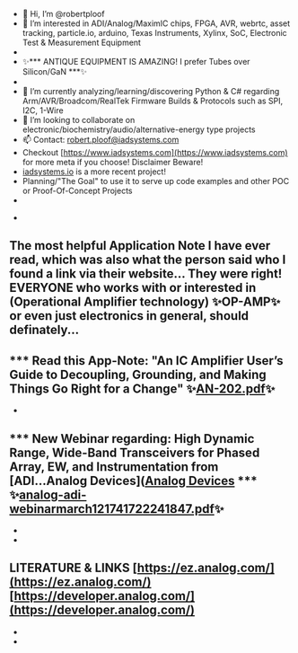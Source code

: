 - 👋 Hi, I’m @robertploof
- 👀 I’m interested in ADI/Analog/MaximIC chips, FPGA, AVR, webrtc, asset tracking, particle.io, arduino, Texas Instruments, Xylinx, SoC, Electronic Test & Measurement Equipment
-  
- ✨*** ANTIQUE EQUIPMENT IS AMAZING!  I prefer Tubes over Silicon/GaN ***✨
-  
- 🌱 I’m currently analyzing/learning/discovering Python & C# regarding Arm/AVR/Broadcom/RealTek Firmware Builds & Protocols such as SPI, I2C, 1-Wire
- 💞️ I’m looking to collaborate on electronic/biochemistry/audio/alternative-energy type projects
- 📫 Contact: robert.ploof@iadsystems.com
- Checkout [https://www.iadsystems.com](https://www.iadsystems.com) for more meta if you choose!  Disclaimer Beware!
- [iadsystems.io](https://www.iadsystems.io) is a more recent project!
- Planning/"The Goal" to use it to serve up code examples and other POC or Proof-Of-Concept Projects
- 
<!--- robertploof/robertploof `README.md` --->
-
The most helpful Application Note I have ever read, which was also what the person said who I found a link via their website...  They were right!
EVERYONE who works with or interested in (Operational Amplifier technology) ✨OP-AMP✨ or even just electronics in general, should definately...
-
*** Read this App-Note: "An IC Amplifier User’s Guide to Decoupling, Grounding, and Making Things Go Right for a Change"
    ✨[AN-202.pdf](https://github.com/user-attachments/files/19242258/AN-202.pdf)✨
-
-
*** New Webinar regarding: High Dynamic Range, Wide-Band Transceivers for Phased Array, EW, and Instrumentation from [ADI...Analog Devices]([Analog Devices](https://www.analog.com/) ***
    ✨[analog-adi-webinarmarch121741722241847.pdf](https://github.com/user-attachments/files/19241814/analog-adi-webinarmarch121741722241847.pdf)✨
-
-
-
LITERATURE & LINKS 
[https://ez.analog.com/](https://ez.analog.com/)
[https://developer.analog.com/](https://developer.analog.com/)
-
-
-
